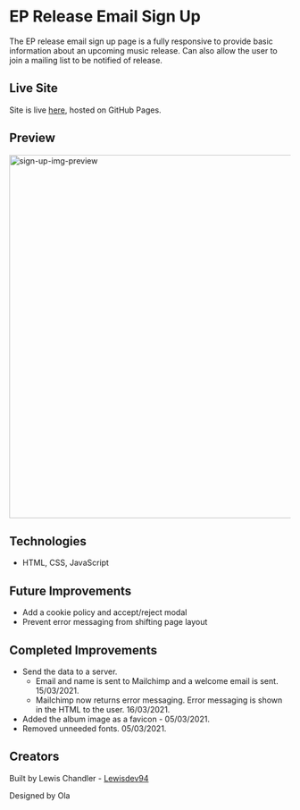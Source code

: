 # EP Release Email Sign Up

The EP release email sign up page is a fully responsive to provide basic information about an upcoming music release. Can also allow the user to join a mailing list to be notified of release.

## Live Site

Site is live [here](https://lewisdev94.github.io/ep-release-sign-up/), hosted on GitHub Pages.

## Preview

<img width="650" alt="sign-up-img-preview" src="https://user-images.githubusercontent.com/66197473/112133506-ae0e7a00-8bc3-11eb-8b24-bde67df8f417.png">

## Technologies

- HTML, CSS, JavaScript

## Future Improvements

- Add a cookie policy and accept/reject modal
- Prevent error messaging from shifting page layout


## Completed Improvements

- Send the data to a server.
  - Email and name is sent to Mailchimp and a welcome email is sent. 15/03/2021.
  - Mailchimp now returns error messaging. Error messaging is shown in the HTML to the user. 16/03/2021.
- Added the album image as a favicon - 05/03/2021.
- Removed unneeded fonts. 05/03/2021.

## Creators

Built by Lewis Chandler - [Lewisdev94](https://github.com/Lewisdev94)

Designed by Ola
